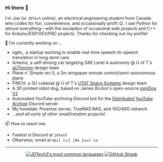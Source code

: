### Hi there 👋

I'm Joe (or `JDTech` online), an electrical engineering student from Canada who codes for fun, convenience, and occasionally profit 😉. I use Python for *almost* everything—with the exception of occasional web projects and C++ for Arduino/ESP/VEX/FRC projects. Thanks for checking out my profile!

🔭 I’m currently working on ...

- _agile._, a startup working to enable real-time speech-to-speech translation in long-term care
- Artemis, a self-driving car targeting SAE Level 4 autonomy @ U of T's [aUToronto](https://www.autodrive.utoronto.ca/about-us) design team
- Plane n' Simple rev 0, a 2m wingspan remote control/semi-autonomous plane
- FINCH, a 3U cubesat @ U of T's [UTAT Space Systems](https://www.utat.ca/) design team
- A 3D printed robot dog, based on James Bruton's open-source [miniDog V2](https://github.com/XRobots/miniDogV2)
- Automated YouTube archiving Discord bot for the [Distributed YouTube Archive](https://j0e.ca/yt/) Discord server
- My homelab: Proxmox server, TrueNAS NAS, and 10G/40G network
- *...and all sorts of other small/random projects!*

📫 How to reach me:
- Fastest is Discord at `jdtech`
- Otherwise, email at `mail [ᴀᴛ] j0e [ᴅᴏᴛ] ca`

---

<!-- [![JDTech3's GitHub stats](https://github-readme-stats.vercel.app/api?username=jdtech3&count_private=true&show_icons=true&include_all_commits=true)](https://github.com/anuraghazra/github-readme-stats) -->

<div align="center">
  
  [![JDTech3's most common languages](https://github-readme-stats-jd.vercel.app/api/top-langs/?username=jdtech3&layout=compact&theme=radical&count_private=true&hide=pascal,php,html&langs_count=8)](https://github.com/anuraghazra/github-readme-stats) [![GitHub Streak](https://streak-stats.demolab.com?user=JDTech3&theme=dark&fire=EB5454&card_width=350)](https://git.io/streak-stats)

</div>


<!--
**jdtech3/jdtech3** is a ✨ _special_ ✨ repository because its `README.md` (this file) appears on your GitHub profile.

Here are some ideas to get you started:

- 🔭 I’m currently working on ...
- 🌱 I’m currently learning ...
- 👯 I’m looking to collaborate on ...
- 🤔 I’m looking for help with ...
- 💬 Ask me about ...
- 📫 How to reach me: ...
- 😄 Pronouns: ...
- ⚡ Fun fact: ...
-->
